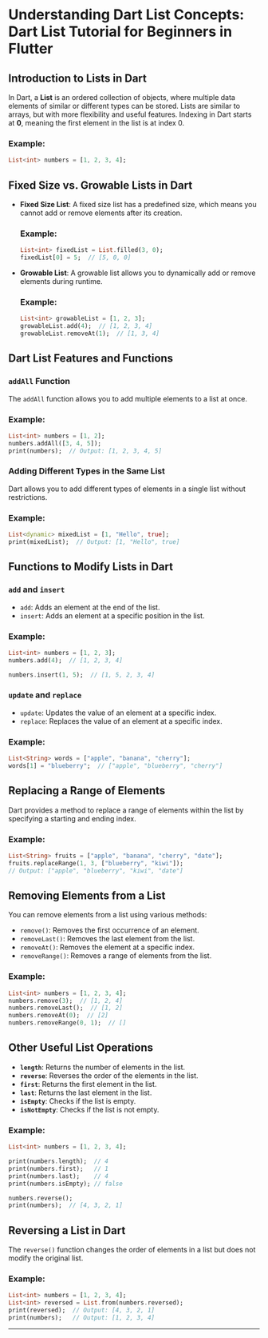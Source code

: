 # Understanding Dart List Concepts: Dart List Tutorial for Beginners in Flutter

## Introduction to Lists in Dart

In Dart, a **List** is an ordered collection of objects, where multiple data elements of similar or different types can be stored. Lists are similar to arrays, but with more flexibility and useful features. Indexing in Dart starts at **0**, meaning the first element in the list is at index 0.

### Example:
```dart
List<int> numbers = [1, 2, 3, 4];
```

## Fixed Size vs. Growable Lists in Dart

- **Fixed Size List**: A fixed size list has a predefined size, which means you cannot add or remove elements after its creation.

  ### Example:
  ```dart
  List<int> fixedList = List.filled(3, 0);
  fixedList[0] = 5;  // [5, 0, 0]
  ```

- **Growable List**: A growable list allows you to dynamically add or remove elements during runtime.

  ### Example:
  ```dart
  List<int> growableList = [1, 2, 3];
  growableList.add(4);  // [1, 2, 3, 4]
  growableList.removeAt(1);  // [1, 3, 4]
  ```

## Dart List Features and Functions

### `addAll` Function

The `addAll` function allows you to add multiple elements to a list at once.

### Example:
```dart
List<int> numbers = [1, 2];
numbers.addAll([3, 4, 5]);
print(numbers);  // Output: [1, 2, 3, 4, 5]
```

### Adding Different Types in the Same List

Dart allows you to add different types of elements in a single list without restrictions.

### Example:
```dart
List<dynamic> mixedList = [1, "Hello", true];
print(mixedList);  // Output: [1, "Hello", true]
```

## Functions to Modify Lists in Dart

### `add` and `insert`

- `add`: Adds an element at the end of the list.
- `insert`: Adds an element at a specific position in the list.

### Example:
```dart
List<int> numbers = [1, 2, 3];
numbers.add(4);  // [1, 2, 3, 4]

numbers.insert(1, 5);  // [1, 5, 2, 3, 4]
```

### `update` and `replace`

- `update`: Updates the value of an element at a specific index.
- `replace`: Replaces the value of an element at a specific index.

### Example:
```dart
List<String> words = ["apple", "banana", "cherry"];
words[1] = "blueberry";  // ["apple", "blueberry", "cherry"]
```

## Replacing a Range of Elements

Dart provides a method to replace a range of elements within the list by specifying a starting and ending index.

### Example:
```dart
List<String> fruits = ["apple", "banana", "cherry", "date"];
fruits.replaceRange(1, 3, ["blueberry", "kiwi"]);  
// Output: ["apple", "blueberry", "kiwi", "date"]
```

## Removing Elements from a List

You can remove elements from a list using various methods:

- `remove()`: Removes the first occurrence of an element.
- `removeLast()`: Removes the last element from the list.
- `removeAt()`: Removes the element at a specific index.
- `removeRange()`: Removes a range of elements from the list.

### Example:
```dart
List<int> numbers = [1, 2, 3, 4];
numbers.remove(3);  // [1, 2, 4]
numbers.removeLast();  // [1, 2]
numbers.removeAt(0);  // [2]
numbers.removeRange(0, 1);  // []
```

## Other Useful List Operations

- **`length`**: Returns the number of elements in the list.
- **`reverse`**: Reverses the order of the elements in the list.
- **`first`**: Returns the first element in the list.
- **`last`**: Returns the last element in the list.
- **`isEmpty`**: Checks if the list is empty.
- **`isNotEmpty`**: Checks if the list is not empty.

### Example:
```dart
List<int> numbers = [1, 2, 3, 4];

print(numbers.length);  // 4
print(numbers.first);   // 1
print(numbers.last);    // 4
print(numbers.isEmpty); // false

numbers.reverse();
print(numbers);  // [4, 3, 2, 1]
```

## Reversing a List in Dart

The `reverse()` function changes the order of elements in a list but does not modify the original list.

### Example:
```dart
List<int> numbers = [1, 2, 3, 4];
List<int> reversed = List.from(numbers.reversed);  
print(reversed);  // Output: [4, 3, 2, 1]
print(numbers);   // Output: [1, 2, 3, 4]
```

---
